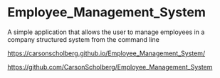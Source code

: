 # Employee_Management_System

A simple application that allows the user to manage employees in a company structured system from the command line

https://carsonscholberg.github.io/Employee_Management_System/

https://github.com/CarsonScholberg/Employee_Management_System
